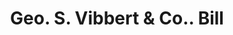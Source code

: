 ---
doi: 10.7916/D8S76T8C
date_other: '1880'
date_other_textual: 1880-1889
form: printed ephemera
genre:
- Invoices
name:
- Geo. S. Vibbert & Co.
object_in_context_url: https://biggert.cul.columbia.edu/items/view/ave_biggert_00060
subject_hierarchical_geographic:
- Clintonville, Connecticut, United States
subject_name:
- Geo. S. Vibbert & Co.
title: Geo. S. Vibbert & Co.. Bill
sort_title: Geo. S. Vibbert & Co.. Bill
call_number: ave_biggert_00060
coordinates:
- 41.38166666666667,-72.85833333333333
pid: ave_biggert_00060
identifiers: ave_biggert_00060
thumbnail: https://derivativo-1.library.columbia.edu/iiif/2/ldpd:342908/full/!256,256/0/native.jpg
permalink: /biggert/ave_biggert_00060/
layout: iiif-image-page
---